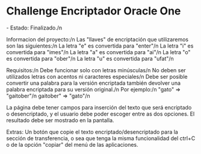 <h1>Challenge Encriptador Oracle One</h1>
- Estado: Finalizado./n


Informacion del proyecto:/n
Las "llaves" de encriptación que utilizaremos son las siguientes:/n
La letra "e" es convertida para "enter"/n
La letra "i" es convertida para "imes"/n
La letra "a" es convertida para "ai"/n
La letra "o" es convertida para "ober"/n
La letra "u" es convertida para "ufat"/n

Requisitos:/n
Debe funcionar solo con letras minúsculas/n
No deben ser utilizados letras con acentos ni caracteres especiales/n
Debe ser posible convertir una palabra para la versión encriptada también devolver una palabra encriptada para su versión original./n
Por ejemplo:/n
"gato" => "gaitober"/n
gaitober" => "gato"/n

La página debe tener campos para inserción del texto que será encriptado o desencriptado, y el usuario debe poder escoger entre as dos opciones.
El resultado debe ser mostrado en la pantalla.

Extras:
Un botón que copie el texto encriptado/desencriptado para la sección de transferencia, o sea que tenga la misma funcionalidad del ctrl+C o de la opción "copiar" del menú de las aplicaciones.
